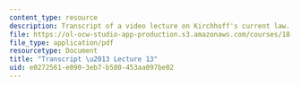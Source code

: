 ```yaml
---
content_type: resource
description: Transcript of a video lecture on Kirchhoff's current law.
file: https://ol-ocw-studio-app-production.s3.amazonaws.com/courses/18-085-computational-science-and-engineering-i-fall-2008/e0272561e0903eb7b580453aa097be02_18-085F08-L13.pdf
file_type: application/pdf
resourcetype: Document
title: "Transcript \u2013 Lecture 13"
uid: e0272561-e090-3eb7-b580-453aa097be02
---
```

